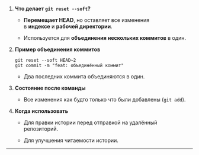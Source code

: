 

1. **Что делает `git reset --soft`?**
    
    - **Перемещает HEAD**, но оставляет все изменения в **индексе** и **рабочей директории**.
        
    - Используется для **объединения нескольких коммитов** в один.
        
2. **Пример объединения коммитов**
    
    ```
    git reset --soft HEAD~2
    git commit -m "feat: объединённый коммит"
    ```
    
    - Два последних коммита объединяются в один.
        
3. **Состояние после команды**
    
    - Все изменения как будто только что были добавлены (`git add`).
        
4. **Когда использовать**
    
    - Для правки истории перед отправкой на удалённый репозиторий.
        
    - Для улучшения читаемости истории.
        

---

